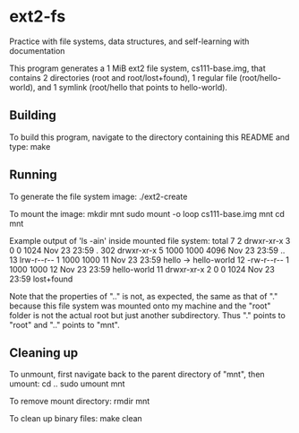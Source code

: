 # ext2-fs
Practice with file systems, data structures, and self-learning with documentation

This program generates a 1 MiB ext2 file system, cs111-base.img, that
contains 2 directories (root and root/lost+found), 1 regular file
(root/hello-world), and 1 symlink (root/hello that points to hello-world).

## Building

To build this program, navigate to the directory containing this README and type:
   make

## Running

To generate the file system image:
   ./ext2-create
   
To mount the image:
   mkdir mnt
   sudo mount -o loop cs111-base.img mnt
   cd mnt

Example output of 'ls -ain' inside mounted file system:
total 7
  2 drwxr-xr-x 3    0    0 1024 Nov 23 23:59 .
302 drwxr-xr-x 5 1000 1000 4096 Nov 23 23:59 ..
 13 lrw-r--r-- 1 1000 1000   11 Nov 23 23:59 hello -> hello-world
 12 -rw-r--r-- 1 1000 1000   12 Nov 23 23:59 hello-world
 11 drwxr-xr-x 2    0    0 1024 Nov 23 23:59 lost+found

Note that the properties of ".." is not, as expected, the same as
that of "." because this file system was mounted onto my machine
and the "root" folder is not the actual root but just another
subdirectory. Thus "." points to "root" and ".." points to "mnt".

## Cleaning up

To unmount, first navigate back to the parent directory of "mnt",
then umount:
   cd ..
   sudo umount mnt

To remove mount directory:
   rmdir mnt

To clean up binary files:
   make clean
